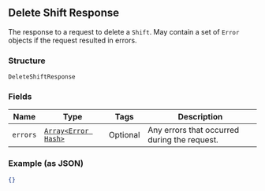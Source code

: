 ## Delete Shift Response

The response to a request to delete a `Shift`. May contain a set of 
`Error` objects if the request resulted in errors.

### Structure

`DeleteShiftResponse`

### Fields

| Name | Type | Tags | Description |
|  --- | --- | --- | --- |
| `errors` | [`Array<Error Hash>`](/doc/models/error.md) | Optional | Any errors that occurred during the request. |

### Example (as JSON)

```json
{}
```

